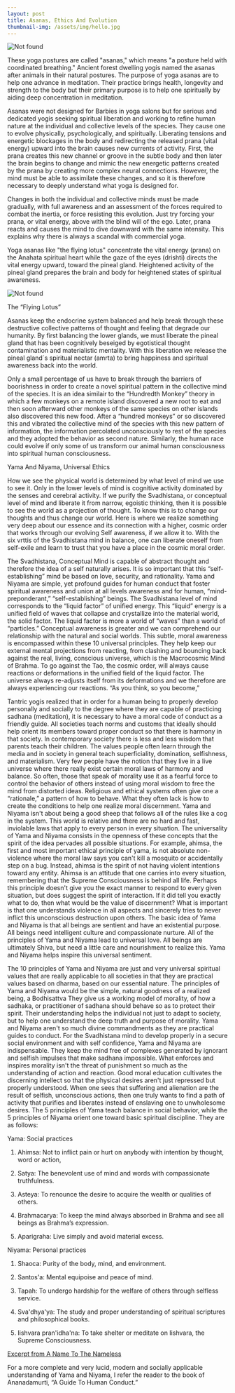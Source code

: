 ```yaml
---
layout: post
title: Asanas, Ethics And Evolution
thumbnail-img: /assets/img/hello.jpg
---
```



<img src="{{ 'assets/img/asana.jpg' | relative_url }}" alt="Not found" />

These yoga postures are called "asanas," which means "a posture held with coordinated breathing."  Ancient forest dwelling yogis named the asanas after animals in their natural postures.  The purpose of yoga asanas are to help one advance in meditation.  Their practice brings health, longevity and strength to the body but their primary purpose is to help one spiritually by aiding deep concentration in meditation. 

Asanas were not designed for Barbies in yoga salons but for serious and dedicated yogis seeking spiritual liberation and working to refine human nature at the individual and collective levels of the species. They cause one to evolve physically, psychologically, and spiritually. Liberating tensions and energetic blockages in the body and redirecting the released prana (vital energy) upward into the brain causes new currents of activity. First, the prana creates this new channel or groove in the subtle body and then later the brain begins to change and mimic the new energetic patterns created by the prana by creating more complex neural connections. However, the mind must be able to assimilate these changes, and so it is therefore necessary to deeply understand what yoga is designed for.

Changes in both the individual and collective minds must be made gradually, with full awareness and an assessment of the forces required to combat the inertia, or force resisting this evolution. Just try forcing your prana, or vital energy, above with the blind will of the ego. Later, prana reacts and causes the mind to dive downward with the same intensity. This explains why there is always a scandal with commercial yoga.

Yoga asanas like "the flying lotus" concentrate the vital energy (prana) on the Anahata spiritual heart while the gaze of the eyes (drishti) directs the vital energy upward, toward the pineal gland. Heightened activity of the pineal gland prepares the brain and body for heightened states of spiritual awareness.

<img src="{{ 'assets/img/hello.jpg' | relative_url }}" alt="Not found" />

The “Flying Lotus”


Asanas keep the endocrine system balanced and help break through these destructive collective patterns of thought and feeling that degrade our humanity. By first balancing the lower glands, we must liberate the pineal gland that has been cognitively beseiged by egotistical thought contamination and materialistic mentality.  With this liberation we release the pineal gland´s spiritual nectar (amrta) to bring happiness and spiritual awareness back into the world.

Only a small percentage of us have to break through the barriers of boorishness in order to create a novel spiritual pattern in the collective mind of the species.  It is an idea similair to the “Hundredth Monkey” theory in which a few monkeys on a remote island discovered a new root to eat and then soon afterward other monkeys of the same species on other islands also discovered this new food. After a “hundred monkeys” or so discovered this and vibrated the collective mind of the species with this new pattern of information, the information percolated unconsciously to rest of the species and they adopted the behavior as second nature.  Similarly, the human race could evolve if only some of us transform our animal human consciousness into spiritual human consciousness.

Yama And Niyama, Universal Ethics

How we see the physical world is determined by what level of mind we use to see it. Only in the lower levels of mind is cognitive activity dominated by the senses and cerebral activity. If we purify the Svadhistana, or conceptual level of mind and liberate it from narrow, egoistic thinking, then it is possible to see the world as a projection of thought.  To know this is to change our thoughts and thus change our world. Here is where we realize something very deep about our essence and its connection with a higher, cosmic order that works through our evolving Self awareness, if we allow it to. With the six vrttis of the Svadhistana mind in balance, one can liberate oneself from self-exile and learn to trust that you have a place in the cosmic moral order. 

The Svadhistana, Conceptual Mind is capable of abstract thought and therefore the idea of a self naturally arises. It is so important that this “self-establishing” mind be based on love, security, and rationality. Yama and Niyama are simple, yet profound guides for human conduct that foster spiritual awareness and union at all levels awareness and for human, “mind-preponderant,” “self-establishing” beings. The Svadhistana level of mind corresponds to the “liquid factor” of unified energy. This “liquid” energy is a unified field of waves that collapse and crystallize into the material world, the solid factor.  The liquid factor is more a world of “waves” than a world of “particles.”  Conceptual awareness is greater and we can comprehend our relationship with the natural and social worlds.  This subtle, moral awareness is encompassed within these 10 universal principles. They help keep our external mental projections from reacting, from clashing and bouncing back against the real, living, conscious universe, which is the Macrocosmic Mind of Brahma. To go against the Tao, the cosmic order, will always cause reactions or deformations in the unified field of the liquid factor. The universe always re-adjusts itself from its deformations and we therefore are always experiencing our reactions. “As you think, so you become,”

Tantric yogis realized that in order for a human being to properly develop personally and socially to the degree where they are capable of practicing sadhana (meditation), it is necessary to have a moral code of conduct as a friendly guide.  All societies teach norms and customs that ideally should help orient its members toward proper conduct so that there is harmony in that society.  In contemporary society there is less and less wisdom that parents teach their children.  The values people often learn through the media and in society in general teach superficiality, domination, selfishness, and materialism.  Very few people have the notion that they live in a live universe where there really exist certain moral laws of harmony and balance.  So often, those that speak of morality use it as a fearful force to control the behavior of others instead of using moral wisdom to free the mind from distorted ideas.  Religious and ethical systems often give one a “rationale,” a pattern of how to behave.  What they often lack is how to create the conditions to help one realize moral discernment.  Yama and Niyama isn't about being a good sheep that follows all of the rules like a cog in the system.  This world is relative and there are no hard and fast, inviolable laws that apply to every person in every situation.  The universality of Yama and Niyama consists in the openness of these concepts that the spirit of the idea pervades all possible situations.  For example, ahimsa, the first and most important ethical principle of yama, is not absolute non-violence where the moral law says you can't kill a mosquito or accidentally step on a bug.  Instead, ahimsa  is the spirit of not having violent intentions toward any entity.  Ahimsa is an attitude that one carries into every situation, remembering that the Supreme Consciousness is behind all life.  Perhaps this principle doesn't give you the exact manner to respond to every given situation, but does suggest the spirit of interaction.  If it did tell you exactly what to do, then what would be the value of discernment?    What is important is that one understands violence in all aspects and sincerely tries to never inflict this unconscious destruction upon others.  The basic idea of Yama and Niyama is that all beings are sentient and have an existential  purpose.  All beings need intelligent culture and compassionate nurture.  All of the principles of Yama and Niyama lead to universal love.  All beings are ultimately Shiva, but need a little care and nourishment to realize this.  Yama and Niyama helps inspire this universal sentiment.

The 10 principles of Yama and Niyama are just and very universal spiritual values that are really applicable to all societies in that they are practical values based on dharma, based on our essential nature.  The principles of Yama and Niyama would be the simple, natural goodness of a realized being, a Bodhisattva  They give us a working model of morality, of how a sadhaka, or practitioner of sadhana should behave so as to protect their spirit.  Their understanding helps the individual not just to adapt to society, but to help one understand the deep truth and purpose of morality.  Yama and Niyama aren't so much divine commandments as they are practical guides to conduct.  For the Svadhistana mind to develop properly in a secure social environment and with self confidence, Yama and Niyama are indispensable.  They keep the mind free of complexes generated by ignorant and selfish impulses that make sadhana impossible.  What enforces and inspires morality isn't the threat of punishment so much as the understanding of action and reaction.  Good moral education cultivates the discerning intellect so that the physical desires aren't just repressed but properly understood.   When one sees that suffering and alienation are the result of selfish, unconscious actions, then one truly wants to find a path of activity that purifies and liberates instead of enslaving one to unwholesome desires.  The 5 principles of Yama teach balance in social behavior, while the 5 principles of Niyama orient one toward basic spiritual discipline.  They are as follows:

Yama:  Social practices

1. Ahimsa: Not to inflict pain or hurt on anybody with intention by thought, word or action, 

2. Satya: The benevolent use of mind and words with compassionate truthfulness.

3. Asteya: To renounce the desire to acquire the wealth or qualities of others. 

4. Brahmacarya: To keep the mind always absorbed in Brahma and see all beings as Brahma’s expression.

5. Aparigraha: Live simply and avoid material excess.

Niyama:  Personal practices

1. Shaoca:   Purity of the body, mind, and environment.

2.  Santos'a: Mental equipoise and peace of mind.

3. Tapah: To undergo hardship for the welfare of others through selfless service.

4. Sva'dhya'ya: The study and proper understanding of spiritual scriptures and philosophical books. 

5. Iishvara pran'idha'na: To take shelter or meditate on Iishvara, the Supreme Consciousness.

<a href="https://workdrive.zoho.com/file/pleth208ae313cbfd4c60b3481a99c908cdbe">Excerpt from A Name To The Nameless</a> 

For a more complete and very lucid, modern and socially applicable understanding of Yama and Niyama, I refer the reader to the book of Ananadamurti, “A Guide To Human Conduct.”
